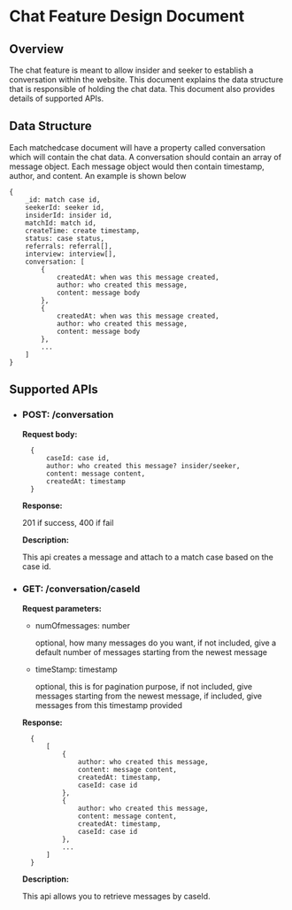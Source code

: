 # Chat Feature Design Document
## Overview
The chat feature is meant to allow insider and seeker to establish a conversation within the website. This document explains the data structure that is responsible of holding the chat data. This document also provides details of supported APIs.
## Data Structure
Each matchedcase document will have a property called conversation which will contain the chat data. A conversation should contain an array of message object. Each message object would then contain timestamp, author, and content. An example is shown below
    
    {
        _id: match case id,
        seekerId: seeker id,
        insiderId: insider id,
        matchId: match id,
        createTime: create timestamp,
        status: case status,
        referrals: referral[],
        interview: interview[],
        conversation: [
            {
                createdAt: when was this message created,
                author: who created this message,
                content: message body
            },
            {
                createdAt: when was this message created,
                author: who created this message,
                content: message body
            },
            ...
        ]
    }
## Supported APIs

* ### **POST: /conversation**

    **Request body:**

        {
            caseId: case id,
            author: who created this message? insider/seeker,
            content: message content,
            createdAt: timestamp
        }
    
    **Response:**

    201 if success, 400 if fail

    **Description:**

    This api creates a message and attach to a match case based on the case id.

* ### **GET: /conversation/caseId**

    **Request parameters:**
    * numOfmessages: number

        optional, how many messages do you want, if not included, give a default number of messages starting from the newest message
    * timeStamp: timestamp

        optional, this is for pagination purpose, if not included, give messages starting from the newest message, if included, give messages from this timestamp provided

    **Response:**

        {
            [
                {
                    author: who created this message,
                    content: message content,
                    createdAt: timestamp,
                    caseId: case id
                },
                {
                    author: who created this message,
                    content: message content,
                    createdAt: timestamp,
                    caseId: case id
                },
                ...
            ]
        }
    
    **Description:**

    This api allows you to retrieve messages by caseId.